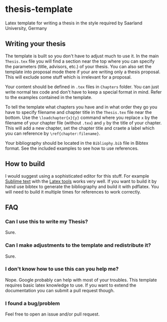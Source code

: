 # thesis-template
Latex template for writing a thesis in the style required by Saarland University, Germany

## Writing your thesis
The template is built so you don't have to adjust much to use it.
In the main `Thesis.tex` file you will find a section near the top where you can specify the parameters (title, advisors, etc.) of your thesis.
You can also set the template into proposal mode there if your are writing only a thesis proposal. This will exclude some stuff which is irrelevant for a proposal.

Your content should be defined in `.tex` files in `Chapters` folder. You can just write normal tex code and don't have to keep a special format in mind.
Refer to the examples contained in the template.

To tell the template what chapters you have and in what order they go you have to specify filename and chapter title in the `Thesis.tex` file near the bottom.
Use the `\loadchapter{x}{y}` command where you replace `x` by the filename of your chapter file (without `.tex`) and `y` by the title of your chapter.
This will add a new chapter, set the chapter title and craete a label which you can reference by `\ref{chapter:filename}`.

Your bibliography should be located in the `Bibliophy.bib` file in Bibtex format. See the included examples to see how to use references.

## How to build
I would suggest using a sophisticated editor for this stuff. For example [Sublime text](https://www.sublimetext.com/) with the [Latex tools](https://github.com/SublimeText/LaTeXTools) works very well.
If you want to build it by hand use bibtex to generate the bibliography and build it with pdflatex. You will need to build it multiple times for references to work correctly.

## FAQ

### Can I use this to write my Thesis?
Sure.

### Can I make adjustments to the template and redistribute it?
Sure.

### I don't know how to use this can you help me?
Nope. Google probably can help with most of your troubles. This template requires basic latex knowledge to use. If you want to extend the documentation you can submit a pull request though.

### I found a bug/problem
Feel free to open an issue and/or pull request.
